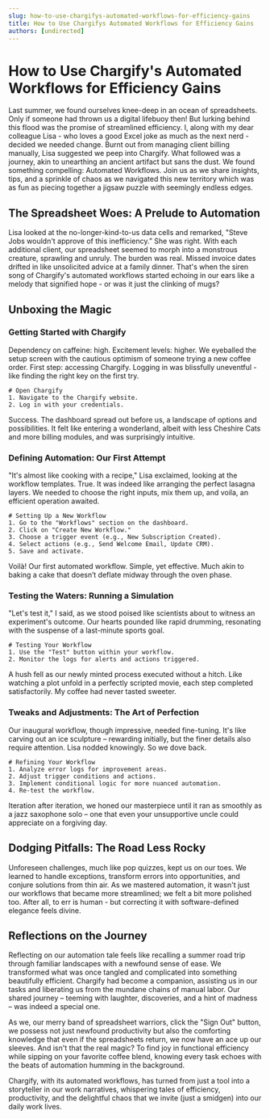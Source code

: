 ```yaml
---
slug: how-to-use-chargifys-automated-workflows-for-efficiency-gains
title: How to Use Chargifys Automated Workflows for Efficiency Gains
authors: [undirected]
---
```



# How to Use Chargify's Automated Workflows for Efficiency Gains

Last summer, we found ourselves knee-deep in an ocean of spreadsheets. Only if someone had thrown us a digital lifebuoy then! But lurking behind this flood was the promise of streamlined efficiency. I, along with my dear colleague Lisa - who loves a good Excel joke as much as the next nerd - decided we needed change. Burnt out from managing client billing manually, Lisa suggested we peep into Chargify. What followed was a journey, akin to unearthing an ancient artifact but sans the dust. We found something compelling: Automated Workflows. Join us as we share insights, tips, and a sprinkle of chaos as we navigated this new territory which was as fun as piecing together a jigsaw puzzle with seemingly endless edges.

## The Spreadsheet Woes: A Prelude to Automation

Lisa looked at the no-longer-kind-to-us data cells and remarked, "Steve Jobs wouldn't approve of this inefficiency.” She was right. With each additional client, our spreadsheet seemed to morph into a monstrous creature, sprawling and unruly. The burden was real. Missed invoice dates drifted in like unsolicited advice at a family dinner. That's when the siren song of Chargify's automated workflows started echoing in our ears like a melody that signified hope - or was it just the clinking of mugs?

## Unboxing the Magic

### Getting Started with Chargify

Dependency on caffeine: high. Excitement levels: higher. We eyeballed the setup screen with the cautious optimism of someone trying a new coffee order. First step: accessing Chargify. Logging in was blissfully uneventful - like finding the right key on the first try.

```
# Open Chargify
1. Navigate to the Chargify website.
2. Log in with your credentials.
```

Success. The dashboard spread out before us, a landscape of options and possibilities. It felt like entering a wonderland, albeit with less Cheshire Cats and more billing modules, and was surprisingly intuitive.

### Defining Automation: Our First Attempt

"It's almost like cooking with a recipe," Lisa exclaimed, looking at the workflow templates. True. It was indeed like arranging the perfect lasagna layers. We needed to choose the right inputs, mix them up, and voila, an efficient operation awaited.

```
# Setting Up a New Workflow
1. Go to the "Workflows" section on the dashboard.
2. Click on "Create New Workflow."
3. Choose a trigger event (e.g., New Subscription Created).
4. Select actions (e.g., Send Welcome Email, Update CRM).
5. Save and activate.
```

Voilà! Our first automated workflow. Simple, yet effective. Much akin to baking a cake that doesn’t deflate midway through the oven phase.

### Testing the Waters: Running a Simulation

"Let's test it," I said, as we stood poised like scientists about to witness an experiment's outcome. Our hearts pounded like rapid drumming, resonating with the suspense of a last-minute sports goal.

```
# Testing Your Workflow
1. Use the "Test" button within your workflow.
2. Monitor the logs for alerts and actions triggered.
```

A hush fell as our newly minted process executed without a hitch. Like watching a plot unfold in a perfectly scripted movie, each step completed satisfactorily. My coffee had never tasted sweeter.

### Tweaks and Adjustments: The Art of Perfection

Our inaugural workflow, though impressive, needed fine-tuning. It's like carving out an ice sculpture – rewarding initially, but the finer details also require attention. Lisa nodded knowingly. So we dove back.

```
# Refining Your Workflow
1. Analyze error logs for improvement areas.
2. Adjust trigger conditions and actions.
3. Implement conditional logic for more nuanced automation.
4. Re-test the workflow.
```

Iteration after iteration, we honed our masterpiece until it ran as smoothly as a jazz saxophone solo – one that even your unsupportive uncle could appreciate on a forgiving day.

## Dodging Pitfalls: The Road Less Rocky

Unforeseen challenges, much like pop quizzes, kept us on our toes. We learned to handle exceptions, transform errors into opportunities, and conjure solutions from thin air. As we mastered automation, it wasn't just our workflows that became more streamlined; we felt a bit more polished too. After all, to err is human - but correcting it with software-defined elegance feels divine.

## Reflections on the Journey

Reflecting on our automation tale feels like recalling a summer road trip through familiar landscapes with a newfound sense of ease. We transformed what was once tangled and complicated into something beautifully efficient. Chargify had become a companion, assisting us in our tasks and liberating us from the mundane chains of manual labor. Our shared journey – teeming with laughter, discoveries, and a hint of madness – was indeed a special one.

As we, our merry band of spreadsheet warriors, click the "Sign Out" button, we possess not just newfound productivity but also the comforting knowledge that even if the spreadsheets return, we now have an ace up our sleeves. And isn't that the real magic? To find joy in functional efficiency while sipping on your favorite coffee blend, knowing every task echoes with the beats of automation humming in the background.

Chargify, with its automated workflows, has turned from just a tool into a storyteller in our work narratives, whispering tales of efficiency, productivity, and the delightful chaos that we invite (just a smidgen) into our daily work lives.